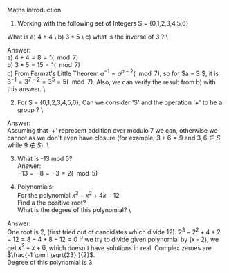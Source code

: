 Maths Introduction

1. Working with the following set of Integers S = {0,1,2,3,4,5,6}

What is
a) $4 + 4$ \ 
b) $3 * 5$ \ 
c) what is the inverse of 3 ? \

Answer: \
 a) $4 + 4 = 8 = 1 (\mod 7)$ \
 b) $3 * 5 = 15 = 1 (\mod 7)$ \
 c) From Fermat's Little Theorem
  $a ^ {-1} = a ^ {p-2} (\mod 7)$, so for $a = 3 $, it is \
$3 ^ {-1} = 3 ^ {7 - 2} = 3 ^ {5} = 5 (\mod 7)$.
  Also, we can verify the result from b) with this answer. \

2. For S = {0,1,2,3,4,5,6}, Can we consider 'S' and the operation '+' to be a group ? \

Answer: \
Assuming that '+' represent addition over modulo 7 we can, otherwise we cannot as we don't even have closure (for example, $3 + 6 = 9$ and $3, 6 \in S$ while $9 \notin S$). \

3. What is -13 mod 5? \
Answer: \
$-13 = -8 = -3 = 2 (\mod 5)$

4. Polynomials: \
 For the polynomial $x^3 − x^2 + 4x − 12$ \
 Find a the positive root? \
 What is the degree of this polynomial? \

Answer: \
One root is 2, (first tried out of candidates which divide 12). $2^3 - 2^2 + 4*2 - 12 = 8 - 4 + 8 - 12 = 0$
 If we try to divide given polynomial by (x - 2), we get $x^2 + x + 6$, which doesn't have solutions in real. Complex zeroes are $\frac{-1 \pm i \sqrt{23} }{2}$. \
 Degree of this polynomial is 3.
